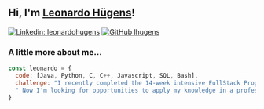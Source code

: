 <h2> Hi, I'm <a href="https://leonardohugens.io">Leonardo Hügens</a>!</h2>

[![Linkedin: leonardohugens](https://img.shields.io/badge/-leonardohugens-blue?style=flat-square&logo=Linkedin&logoColor=white&link=https://www.linkedin.com/in/leonardohugens/)](https://www.linkedin.com/in/leonardohugens/)
[![GitHub lhugens](https://img.shields.io/github/followers/thaiane?label=follow&style=social)](https://github.com/lhugens)


### A little more about me...  

```javascript
const leonardo = {
  code: [Java, Python, C, C++, Javascript, SQL, Bash],
  challenge: "I recently completed the 14-week intensive FullStack Programming Bootcamp at Code For All_!" +
  " Now I'm looking for opportunities to apply my knowledge in a professional setting, and to keep learning!"
}
```
